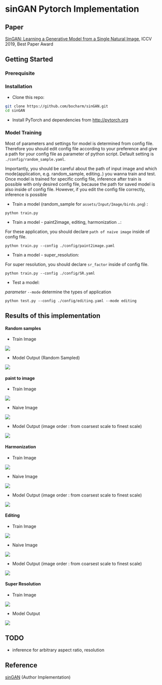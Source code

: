 # sinGAN Pytorch Implementation

## Paper

[SinGAN: Learning a Generative Model from a Single Natural Image](https://arxiv.org/abs/1905.01164), ICCV 2019, Best Paper Award


## Getting Started

### Prerequisite
 

### Installation
- Clone this repo:
```bash
git clone https://github.com/bocharm/sinGAN.git
cd sinGAN
```
- Install PyTorch and dependencies from http://pytorch.org   

### Model Training
Most of parameters and settings for model is determined from config file. Therefore you should edit config file according to your preference and give a path for your config file as parameter of python script. Default setting is `./config/random_sample.yaml`.

Importantly, you should be careful about the path of input image and which mode(application, e.g. random_sample, editing..) you wanna train and test. Once model is trained for specific config file, inference after train is possible with only desired config file, because the path for saved model is also inside of config file. However, if you edit the config file correctly, inference is possible  

- Train a model (random_sample for `assets/Input/Image/birds.png`) :

``` 
python train.py
```

- Train a model - paint2image, editing, harmonization ..:

For these application, you should declare `path of naive image` inside of config file. 
```
python train.py --config ./config/paint2image.yaml
```

- Train a model - super_resolution:

For super resolution, you should declare `sr_factor`  inside of config file.
```
python train.py --config ./config/SR.yaml
```

- Test a model:

_parameter_ `--mode` determine the types of application   
```
python test.py --config ./config/editing.yaml --mode editing
```


## Results of this implementation

#### Random samples
- Train Image

![](assets/Input/Images/birds.png)
- Model Output (Random Sampled)

![](assets/samples/birds_randomsample.jpg)

#### paint to image
- Train Image 

![](assets/Input/Images/cows.png)

- Naive Image

![](assets/Input/Paint/cows.png)

- Model Output (image order : from coarsest scale to finest scale)

![](assets/samples/cows_paint2image.png)

#### Harmonization
- Train Image 

![](assets/Input/Images/starry_night.png)

- Naive Image

![](assets/Input/Harmonization/starry_night_naive.png)

- Model Output (image order : from coarsest scale to finest scale)

![](assets/samples/starry_night_harmonization.png)

#### Editing
- Train Image 

![](assets/Input/Images/stone.png)

- Naive Image

![](assets/Input/Editing/stone_edit.png)

- Model Output (image order : from coarsest scale to finest scale)

![](assets/samples/stone_editing.png)

#### Super Resolution
- Train Image 

![](assets/Input/Images/mountains3.png)

- Model Output

![](assets/samples/mountain3_SR.png)

## TODO
- inference for arbitrary aspect ratio, resolution

## Reference 
[sinGAN](https://github.com/tamarott/SinGAN) (Author Implementation)
